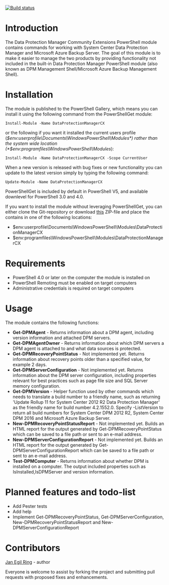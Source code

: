 [![Build status](https://ci.appveyor.com/api/projects/status/a1co1l9w72p93dl7?svg=true)](https://ci.appveyor.com/project/janegilring/dataprotectionmanagercx)

# Introduction

The Data Protection Manager Community Extensions PowerShell module contains commands for working with System Center Data Protection Manager and Microsoft Azure Backup Server.
The goal of this module is to make it easier to manage the two products by providing functionality not included in the built-in Data Protection Manager PowerShell module (also known as DPM Management Shell/Microsoft Azure Backup Management Shell).

# Installation

The module is published to the PowerShell Gallery, which means you can install it using the following command from the PowerShellGet module:

`Install-Module -Name DataProtectionManagerCX`

or the following if you want it installed the current users profile (*$env:userprofile\Documents\WindowsPowerShell\Modules*) rather than the system wide location (*$env:programfiles\WindowsPowerShell\Modules*):

`Install-Module -Name DataProtectionManagerCX -Scope CurrentUser`

When a new version is released with bug fixes or new functionality you can update to the latest version simply by typing the following command:

`Update-Module -Name DataProtectionManagerCX`

PowerShellGet is included by default in PowerShell V5, and available downlevel for PowerShell 3.0 and 4.0.

If you want to install the module without leveraging PowerShellGet, you can either clone the Git-repository or download [this](https://github.com/janegilring/DataProtectionManagerCX/archive/master.zip) ZIP-file and place the contains in one of the following locations:
- $env:userprofile\Documents\WindowsPowerShell\Modules\DataProtectionManagerCX
- $env:programfiles\WindowsPowerShell\Modules\DataProtectionManagerCX

# Requirements

- PowerShell 4.0 or later on the computer the module is installed on
- PowerShell Remoting must be enabled on target computers
- Administrative credentials is required on target computers

# Usage

The module contains the following functions:
- **Get-DPMAgent** - Returns information about a DPM agent, including version information and attached DPM servers.
- **Get-DPMAgentOwner** - Returns information about which DPM servers a DPM agent is attached to and what data sources is protected.
- **Get-DPMRecoveryPointStatus** - Not implemented yet. Returns information about recovery points older than a specified value, for example 2 days.
- **Get-DPMServerConfiguration** - Not implemented yet. Returns information about the DPM server configuration, including properties relevant for best practices such as page file size and SQL Server memory configuration.
- **Get-DPMVersion** - Helper function used by other commands which needs to translate a build number to a friendly name, such as returning 'Update Rollup 11 for System Center 2012 R2 Data Protection Manager' as the friendly name for build number 4.2.1552.0. Specify -ListVersion to return all build numbers for System Center DPM 2012 R2, System Center DPM 2016 and Microsoft Azure Backup Server. 
- **New-DPMRecoveryPointStatusReport** - Not implemented yet. Builds an HTML report for the output generated by Get-DPMRecoveryPointStatus which can be saved to a file path or sent to an e-mail address.
- **New-DPMServerConfigurationReport** - Not implemented yet.  Builds an HTML report for the output generated by Get-DPMServerConfigurationReport which can be saved to a file path or sent to an e-mail address.
- **Test-DPMComputer** -  Returns information about whether DPM is installed on a computer. The output included properties such as IsInstalled,IsDPMServer and version information.

# Planned features and todo-list

- Add Pester tests
- Add help
- Implement Get-DPMRecoveryPointStatus, Get-DPMServerConfiguration, New-DPMRecoveryPointStatusReport and New-DPMServerConfigurationReport

# Contributors

[Jan Egil Ring](https://twitter.com/JanEgilRing) - author

Everyone is welcome to assist by forking the project and submitting pull requests with proposed fixes and enhancements.